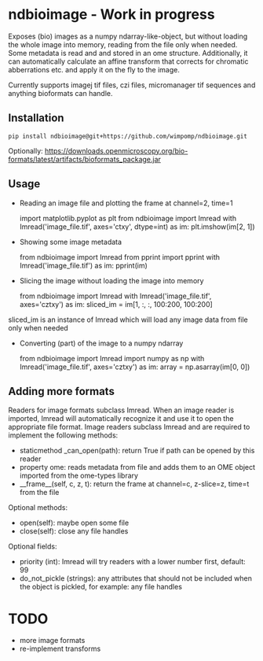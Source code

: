 # ndbioimage - Work in progress

Exposes (bio) images as a numpy ndarray-like-object, but without loading the whole
image into memory, reading from the file only when needed. Some metadata is read and
and stored in an ome structure. Additionally, it can automatically calculate an affine
transform that corrects for chromatic abberrations etc. and apply it on the fly to the image.

Currently supports imagej tif files, czi files, micromanager tif sequences and anything
bioformats can handle. 

## Installation

    pip install ndbioimage@git+https://github.com/wimpomp/ndbioimage.git

Optionally:
https://downloads.openmicroscopy.org/bio-formats/latest/artifacts/bioformats_package.jar

## Usage

- Reading an image file and plotting the frame at channel=2, time=1


    import matplotlib.pyplot as plt
    from ndbioimage import Imread
    with Imread('image_file.tif', axes='ctxy', dtype=int) as im:
        plt.imshow(im[2, 1])

- Showing some image metadata


    from ndbioimage import Imread
    from pprint import pprint
    with Imread('image_file.tif') as im:
        pprint(im)

- Slicing the image without loading the image into memory


    from ndbioimage import Imread
    with Imread('image_file.tif', axes='cztxy') as im:
        sliced_im = im[1, :, :, 100:200, 100:200]

sliced_im is an instance of Imread which will load any image data from file only when needed


- Converting (part) of the image to a numpy ndarray


    from ndbioimage import Imread
    import numpy as np
    with Imread('image_file.tif', axes='cztxy') as im:
        array = np.asarray(im[0, 0])

## Adding more formats
Readers for image formats subclass Imread. When an image reader is imported, Imread will
automatically recognize it and use it to open the appropriate file format. Image readers
subclass Imread and are required to implement the following methods:

- staticmethod _can_open(path): return True if path can be opened by this reader
- property ome: reads metadata from file and adds them to an OME object imported
from the ome-types library 
- \_\_frame__(self, c, z, t): return the frame at channel=c, z-slice=z, time=t from the file

Optional methods:
- open(self): maybe open some file
- close(self): close any file handles

Optional fields:
- priority (int): Imread will try readers with a lower number first, default: 99
- do_not_pickle (strings): any attributes that should not be included when the object is pickled,
for example: any file handles

# TODO
- more image formats
- re-implement transforms 
